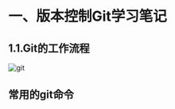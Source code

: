 # 一、版本控制Git学习笔记

## 1.1.Git的工作流程

![git](http://image.luokangyuan.com/2018-11-20-132214.png)

## 常用的git命令

